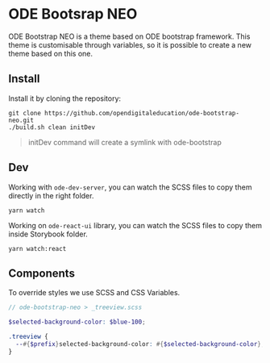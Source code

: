 # ODE Bootsrap NEO

ODE Bootstrap NEO is a theme based on ODE bootstrap framework.
This theme is customisable through variables, so it is possible to create a new theme based on this one.

## Install

Install it by cloning the repository:
```
git clone https://github.com/opendigitaleducation/ode-bootstrap-neo.git
./build.sh clean initDev
```

> initDev command will create a symlink with ode-bootstrap

## Dev

Working with `ode-dev-server`, you can watch the SCSS files to copy them directly in the right folder.

```
yarn watch
```

Working on `ode-react-ui` library, you can watch the SCSS files to copy them inside Storybook folder.

```
yarn watch:react
```

## Components

To override styles we use SCSS and CSS Variables.

```scss
// ode-bootstrap-neo > _treeview.scss

$selected-background-color: $blue-100;

.treeview {
  --#{$prefix}selected-background-color: #{$selected-background-color};
}
```

<!-- ## Surcharges
### Comment créer une surcharge ?

1. Créer un dossier avec le nom de la surcharge dans le dossier `scss/overrides`, exemple : `scss/overrides/cg77`

2. A l'intérieur de ce dossier, créer un fichier `_variables.scss` et un fichier `_overrides.scss` :

- Le fichier `_variables.scss` est destiné uniquement aux surcharges de variables
- Le fichier `_overrides.scss` est destiné aux surcharges de classes

**Note** : Ces 2 fichiers sont obligatoires, ils peuvent être laissés vides si pas de surcharge de variables ou pas de surcharge de classes

**Note** : Ne mettre que les variables et sélecteurs spécifiques à la surcharge

### Comment déployer la surcharge sur un springboard en local ?

1. Lancer la commande : `./build.sh -o="<override>" clean init install`
2. Un artefact `com.opendigitaleducation~ode-bootstrap-neo-[override]~[version]` sera installé dans les dépendances maven local (exemple : `com.opendigitaleducation~ode-bootstrap-neo-cg77~1.0-SNAPSHOT`)
3. Faire pointer votre springboard local sur l'artefact généré en éditant le fichier ent-core.json, comme suit :

exemple avec la surcharge "cg77" : 

```
{
  "name":"com.opendigitaleducation~ode-bootstrap-neo-cg77~1.0-SNAPSHOT",
  "type": "theme",
  "waitDeploy": true,
  "extension":"-fat.jar"
}
```

### Comment déployer la surcharge sur une plateforme distante ?

1. Créer un job Jenkins avec un paramètre de build `OVERRIDE` avec la valeur du nom de dossier de la surcharge créé, exemple : `cg77`
2. Le job doit pointer sur le dépôt `git@github.com:opendigitaleducation/ode-bootstrap-neo.git` et utiliser le script `Jenkinsfile`
3. Lancer le job Jenkins. Un artefact `com.opendigitaleducation~ode-bootstrap-neo-[override]~[version]` sera créé (exemple : `com.opendigitaleducation~ode-bootstrap-neo-cg77~1.0-SNAPSHOT`)
4. Configurer le springboard de la plateforme pour faire pointer le module ode-bootstraop-neo vers l'artefact de la surcharge :

exemple avec la surcharge "cg77" : 

```
{
  "name":"com.opendigitaleducation~ode-bootstrap-neo-cg77~1.0-SNAPSHOT",
  "type": "theme",
  "waitDeploy": true,
  "extension":"-fat.jar"
}
``` -->